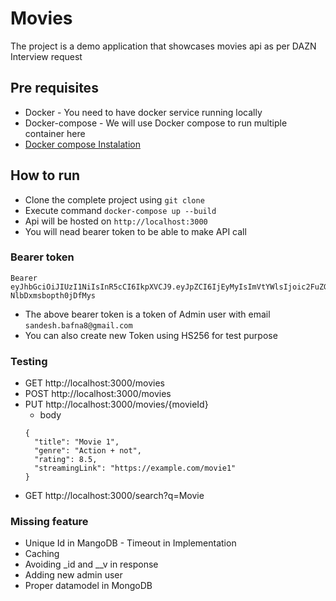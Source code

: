 # Movies
The project is a demo application that showcases movies api as per DAZN Interview request

## Pre requisites
* Docker - You need to have docker service running locally
* Docker-compose - We will use Docker compose to run multiple container here
* [Docker compose Instalation](https://docs.docker.com/compose/install/)

## How to run
* Clone the complete project using `git clone`
* Execute command `docker-compose up --build`
* Api will be hosted on `http://localhost:3000`
* You will nead bearer token to be able to make API call

### Bearer token
```
Bearer eyJhbGciOiJIUzI1NiIsInR5cCI6IkpXVCJ9.eyJpZCI6IjEyMyIsImVtYWlsIjoic2FuZGVzaC5iYWZuYThAZ21haWwuY29tIiwiaWF0IjoxNzAwMDQ1MDY2fQ.erRD4WQ329VdNELKoY8nRpN-NlbDxmsbopth0jDfMys
```
* The above bearer token is a token of Admin user with email `sandesh.bafna8@gmail.com`
* You can also create new Token using HS256 for test purpose

### Testing
* GET http://localhost:3000/movies
* POST http://localhost:3000/movies
* PUT http://localhost:3000/movies/{movieId}
    * body 
    ```
    {
      "title": "Movie 1",
      "genre": "Action + not",
      "rating": 8.5,
      "streamingLink": "https://example.com/movie1"
    }
    ```
* GET http://localhost:3000/search?q=Movie

### Missing feature
* Unique Id in MangoDB - Timeout in Implementation
* Caching
* Avoiding _id and __v in response
* Adding new admin user
* Proper datamodel in MongoDB